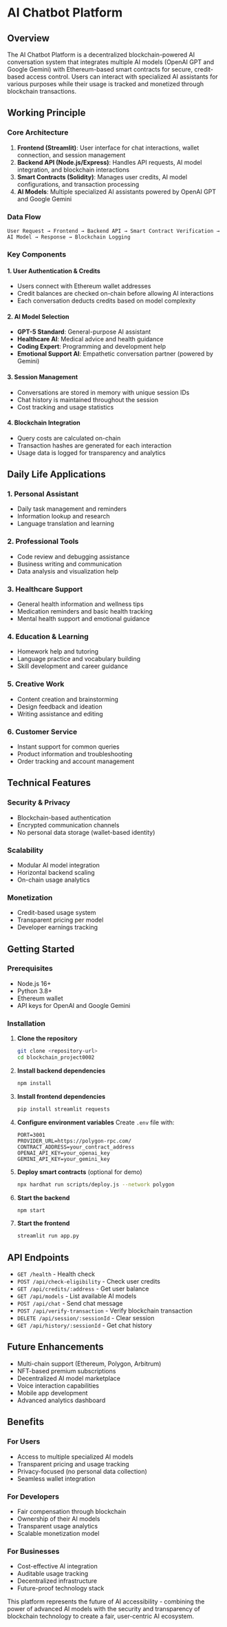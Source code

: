 # AI Chatbot Platform

## Overview

The AI Chatbot Platform is a decentralized blockchain-powered AI conversation system that integrates multiple AI models (OpenAI GPT and Google Gemini) with Ethereum-based smart contracts for secure, credit-based access control. Users can interact with specialized AI assistants for various purposes while their usage is tracked and monetized through blockchain transactions.

## Working Principle

### Core Architecture

1. **Frontend (Streamlit)**: User interface for chat interactions, wallet connection, and session management
2. **Backend API (Node.js/Express)**: Handles API requests, AI model integration, and blockchain interactions
3. **Smart Contracts (Solidity)**: Manages user credits, AI model configurations, and transaction processing
4. **AI Models**: Multiple specialized AI assistants powered by OpenAI GPT and Google Gemini

### Data Flow

```
User Request → Frontend → Backend API → Smart Contract Verification → AI Model → Response → Blockchain Logging
```

### Key Components

#### 1. User Authentication & Credits
- Users connect with Ethereum wallet addresses
- Credit balances are checked on-chain before allowing AI interactions
- Each conversation deducts credits based on model complexity

#### 2. AI Model Selection
- **GPT-5 Standard**: General-purpose AI assistant
- **Healthcare AI**: Medical advice and health guidance
- **Coding Expert**: Programming and development help
- **Emotional Support AI**: Empathetic conversation partner (powered by Gemini)

#### 3. Session Management
- Conversations are stored in memory with unique session IDs
- Chat history is maintained throughout the session
- Cost tracking and usage statistics

#### 4. Blockchain Integration
- Query costs are calculated on-chain
- Transaction hashes are generated for each interaction
- Usage data is logged for transparency and analytics

## Daily Life Applications

### 1. **Personal Assistant**
- Daily task management and reminders
- Information lookup and research
- Language translation and learning

### 2. **Professional Tools**
- Code review and debugging assistance
- Business writing and communication
- Data analysis and visualization help

### 3. **Healthcare Support**
- General health information and wellness tips
- Medication reminders and basic health tracking
- Mental health support and emotional guidance

### 4. **Education & Learning**
- Homework help and tutoring
- Language practice and vocabulary building
- Skill development and career guidance

### 5. **Creative Work**
- Content creation and brainstorming
- Design feedback and ideation
- Writing assistance and editing

### 6. **Customer Service**
- Instant support for common queries
- Product information and troubleshooting
- Order tracking and account management

## Technical Features

### Security & Privacy
- Blockchain-based authentication
- Encrypted communication channels
- No personal data storage (wallet-based identity)

### Scalability
- Modular AI model integration
- Horizontal backend scaling
- On-chain usage analytics

### Monetization
- Credit-based usage system
- Transparent pricing per model
- Developer earnings tracking

## Getting Started

### Prerequisites
- Node.js 16+
- Python 3.8+
- Ethereum wallet
- API keys for OpenAI and Google Gemini

### Installation

1. **Clone the repository**
   ```bash
   git clone <repository-url>
   cd blockchain_project0002
   ```

2. **Install backend dependencies**
   ```bash
   npm install
   ```

3. **Install frontend dependencies**
   ```bash
   pip install streamlit requests
   ```

4. **Configure environment variables**
   Create `.env` file with:
   ```
   PORT=3001
   PROVIDER_URL=https://polygon-rpc.com/
   CONTRACT_ADDRESS=your_contract_address
   OPENAI_API_KEY=your_openai_key
   GEMINI_API_KEY=your_gemini_key
   ```

5. **Deploy smart contracts** (optional for demo)
   ```bash
   npx hardhat run scripts/deploy.js --network polygon
   ```

6. **Start the backend**
   ```bash
   npm start
   ```

7. **Start the frontend**
   ```bash
   streamlit run app.py
   ```

## API Endpoints

- `GET /health` - Health check
- `POST /api/check-eligibility` - Check user credits
- `GET /api/credits/:address` - Get user balance
- `GET /api/models` - List available AI models
- `POST /api/chat` - Send chat message
- `POST /api/verify-transaction` - Verify blockchain transaction
- `DELETE /api/session/:sessionId` - Clear session
- `GET /api/history/:sessionId` - Get chat history

## Future Enhancements

- Multi-chain support (Ethereum, Polygon, Arbitrum)
- NFT-based premium subscriptions
- Decentralized AI model marketplace
- Voice interaction capabilities
- Mobile app development
- Advanced analytics dashboard

## Benefits

### For Users
- Access to multiple specialized AI models
- Transparent pricing and usage tracking
- Privacy-focused (no personal data collection)
- Seamless wallet integration

### For Developers
- Fair compensation through blockchain
- Ownership of their AI models
- Transparent usage analytics
- Scalable monetization model

### For Businesses
- Cost-effective AI integration
- Auditable usage tracking
- Decentralized infrastructure
- Future-proof technology stack

This platform represents the future of AI accessibility - combining the power of advanced AI models with the security and transparency of blockchain technology to create a fair, user-centric AI ecosystem.
